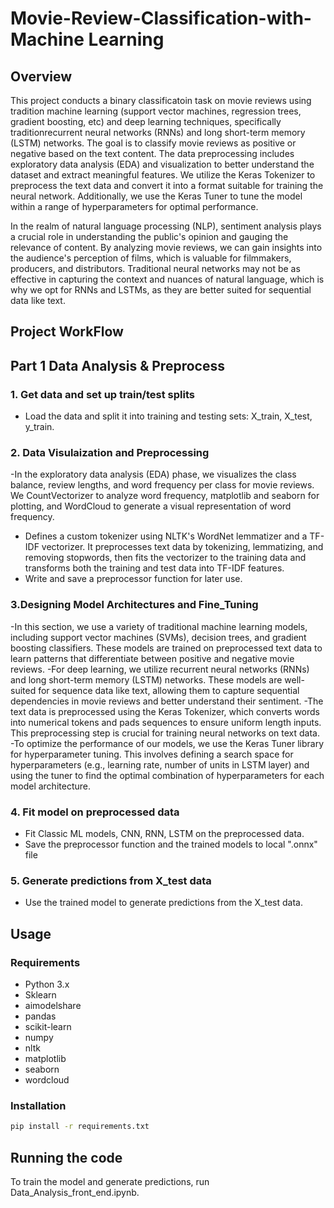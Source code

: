 # Movie-Review-Classification-with-Machine Learning

## Overview

This project conducts a binary classificatoin task on movie reviews using tradition machine learning (support vector machines, regression trees, gradient boosting, etc) and deep learning techniques, specifically traditionrecurrent neural networks (RNNs) and long short-term memory (LSTM) networks. The goal is to classify movie reviews as positive or negative based on the text content. The data preprocessing includes exploratory data analysis (EDA) and visualization to better understand the dataset and extract meaningful features. We utilize the Keras Tokenizer to preprocess the text data and convert it into a format suitable for training the neural network. Additionally, we use the Keras Tuner to tune the model within a range of hyperparameters for optimal performance.

In the realm of natural language processing (NLP), sentiment analysis plays a crucial role in understanding the public's opinion and gauging the relevance of content. By analyzing movie reviews, we can gain insights into the audience's perception of films, which is valuable for filmmakers, producers, and distributors. Traditional neural networks may not be as effective in capturing the context and nuances of natural language, which is why we opt for RNNs and LSTMs, as they are better suited for sequential data like text.

## Project WorkFlow

## Part 1 Data Analysis & Preprocess

### 1. Get data and set up train/test splits
- Load the data and split it into training and testing sets: X_train, X_test, y_train.


### 2. Data Visulaization and Preprocessing
-In the exploratory data analysis (EDA) phase, we visualizes the class balance, review lengths, and word frequency per class for movie reviews. We CountVectorizer to analyze word frequency, matplotlib and seaborn for plotting, and WordCloud to generate a visual representation of word frequency.
- Defines a custom tokenizer using NLTK's WordNet lemmatizer and a TF-IDF vectorizer. It preprocesses text data by tokenizing, lemmatizing, and removing stopwords, then fits the vectorizer to the training data and transforms both the training and test data into TF-IDF features.
- Write and save a preprocessor function for later use.

### 3.Designing Model Architectures and Fine_Tuning 
-In this section, we use a variety of traditional machine learning models, including support vector machines (SVMs), decision trees, and gradient boosting classifiers. These models are trained on preprocessed text data to learn patterns that differentiate between positive and negative movie reviews.
-For deep learning, we utilize recurrent neural networks (RNNs) and long short-term memory (LSTM) networks. These models are well-suited for sequence data like text, allowing them to capture sequential dependencies in movie reviews and better understand their sentiment.
-The text data is preprocessed using the Keras Tokenizer, which converts words into numerical tokens and pads sequences to ensure uniform length inputs. This preprocessing step is crucial for training neural networks on text data.
-To optimize the performance of our models, we use the Keras Tuner library for hyperparameter tuning. This involves defining a search space for hyperparameters (e.g., learning rate, number of units in LSTM layer) and using the tuner to find the optimal combination of hyperparameters for each model architecture.

### 4. Fit model on preprocessed data

- Fit Classic ML models, CNN, RNN, LSTM on the preprocessed data.
- Save the preprocessor function and the trained models to local ".onnx" file

### 5. Generate predictions from X_test data
- Use the trained model to generate predictions from the X_test data.



## Usage

### Requirements
- Python 3.x
- Sklearn
- aimodelshare
- pandas
- scikit-learn
- numpy
- nltk
- matplotlib
- seaborn
- wordcloud

### Installation
```bash
pip install -r requirements.txt
```

## Running the code

To train the model and generate predictions, run Data_Analysis_front_end.ipynb.

